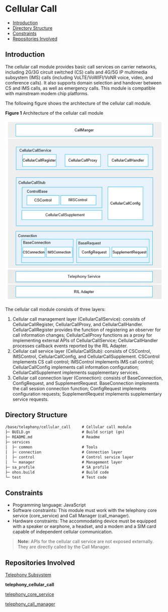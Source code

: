 # Cellular Call<a name="EN-US_TOPIC_0000001105379632"></a>

-   [Introduction](#section117mcpsimp)
-   [Directory Structure](#section127mcpsimp)
-   [Constraints](#section131mcpsimp)
-   [Repositories Involved](#section204mcpsimp)

## Introduction<a name="section117mcpsimp"></a>

The cellular call module provides basic call services on carrier networks, including 2G/3G circuit switched \(CS\) calls and 4G/5G IP multimedia subsystem \(IMS\) calls \(including VoLTE/VoWIFI/VoNR voice, video, and conference calls\). It also supports domain selection and handover between CS and IMS calls, as well as emergency calls. This module is compatible with mainstream modem chip platforms.

The following figure shows the architecture of the cellular call module.

**Figure  1**  Architecture of the cellular call module<a name="fig970511919486"></a>


![](figures/en-us_architecture-of-the-cellular-call-module.png)

The cellular call module consists of three layers:

1.  Cellular call management layer \(CellularCallService\): consists of CellularCallRegister, CellularCallProxy, and CellularCallHandler. CellularCallRegister provides the function of registering an observer for call information changes; CellularCallProxy functions as a proxy for implementing external APIs of CellularCallService; CellularCallHandler processes callback events reported by the RIL Adapter.
2.  Cellular call service layer \(CellularCallStub\): consists of CSControl, IMSControl, CellularCallConfig, and CellularCallSupplement. CSControl implements CS call control; IMSControl implements IMS call control; CellularCallConfig implements call information configuration; CellularCallSupplement implements supplementary services.
3.  Cellular call connection layer \(Connection\): consists of BaseConnection, ConfigRequest, and SupplementRequest. BaseConnection implements the call session connection function; ConfigRequest implements configuration requests; SupplementRequest implements supplementary service requests. 

## Directory Structure<a name="section127mcpsimp"></a>

```
/base/telephony/cellular_call     # Cellular call module
├─ BUILD.gn                       # Build script (gn)
├─ README.md                      # Readme
├─ services
│  ├─ common                      # Tools
│  ├─ connection                  # Connection layer
│  ├─ control                     # Control service layer
│  └─ manager                     # Management layer
├─ sa_profile                     # SA profile
├─ ohos.build                     # Build code
└─ test                           # Test code
```

## Constraints<a name="section131mcpsimp"></a>

-   Programming language: JavaScript
-   Software constraints: This module must work with the telephony core service \(core\_service\) and Call Manager \(call\_manager\).
-   Hardware constraints: The accommodating device must be equipped with a speaker or earphone, a headset, and a modem and a SIM card capable of independent cellular communication.

>**Note:**
>APIs for the cellular call service are not exposed externally. They are directly called by the Call Manager.

## Repositories Involved<a name="section204mcpsimp"></a>

[Telephony Subsystem](https://gitee.com/openharmony/docs/blob/master/en/readme/telephony.md)

**telephony_cellular_call**

[telephony_core_service](https://gitee.com/openharmony/telephony_core_service/blob/master/README.md)

[telephony_call_manager](https://gitee.com/openharmony/telephony_call_manager/blob/master/README.md)
